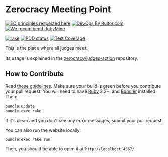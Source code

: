 # Zerocracy Meeting Point

[![EO principles respected here](https://www.elegantobjects.org/badge.svg)](https://www.elegantobjects.org)
[![DevOps By Rultor.com](http://www.rultor.com/b/zerocracy/baza)](http://www.rultor.com/p/zerocracy/baza)
[![We recommend RubyMine](https://www.elegantobjects.org/rubymine.svg)](https://www.jetbrains.com/ruby/)

[![rake](https://github.com/zerocracy/baza/actions/workflows/rake.yml/badge.svg)](https://github.com/zerocracy/baza/actions/workflows/rake.yml)
[![PDD status](http://www.0pdd.com/svg?name=zerocracy/baza)](http://www.0pdd.com/p?name=zerocracy/baza)
[![Test Coverage](https://img.shields.io/codecov/c/github/zerocracy/baza.svg)](https://codecov.io/github/zerocracy/baza?branch=master)

This is the place where all judges meet.

Its usage is explained in the
[zerocracy/judges-action](https://github.com/zerocracy/judges-action)
repository.

## How to Contribute

Read [these guidelines](https://www.yegor256.com/2014/04/15/github-guidelines.html).
Make sure your build is green before you contribute
your pull request. You will need to have
[Ruby](https://www.ruby-lang.org/en/) 3.2+,
and
[Bundler](https://bundler.io/) installed. Then:

```bash
bundle update
bundle exec rake
```

If it's clean and you don't see any error messages, submit your pull request.

You can also run the website locally:

```bash
bundle exec rake run
```

Then, you should be able to open it at `http://localhost:4567/`.
